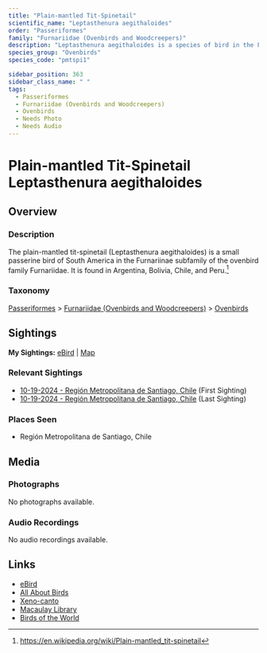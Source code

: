 ```yaml
---
title: "Plain-mantled Tit-Spinetail"
scientific_name: "Leptasthenura aegithaloides"
order: "Passeriformes"
family: "Furnariidae (Ovenbirds and Woodcreepers)"
description: "Leptasthenura aegithaloides is a species of bird in the Furnariidae (Ovenbirds and Woodcreepers) family. It has been observed 2 times."
species_group: "Ovenbirds"
species_code: "pmtspi1"

sidebar_position: 363
sidebar_class_name: " "
tags: 
  - Passeriformes
  - Furnariidae (Ovenbirds and Woodcreepers)
  - Ovenbirds
  - Needs Photo
  - Needs Audio
---
```


# Plain-mantled Tit-Spinetail <span className='sci_name'>Leptasthenura aegithaloides</span>

## Overview

### Description
The plain-mantled tit-spinetail (Leptasthenura aegithaloides) is a small passerine bird of South America in the Furnariinae subfamily of the ovenbird family Furnariidae. It is found in Argentina, Bolivia, Chile, and Peru.[^1]

[^1]: https://en.wikipedia.org/wiki/Plain-mantled_tit-spinetail

### Taxonomy
[Passeriformes](/tags/passeriformes) > [Furnariidae (Ovenbirds and Woodcreepers)](/tags/furnariidae-ovenbirds-and-woodcreepers) > [Ovenbirds](/tags/ovenbirds)


## Sightings

**My Sightings:** [eBird](https://ebird.org/lifelist?r=world&time=life&spp=pmtspi1) | [Map](/map?species_code=pmtspi1)

### Relevant Sightings

* [10-19-2024 - Región Metropolitana de Santiago, Chile](https://ebird.org/checklist/S199524278) (First Sighting)
* [10-19-2024 - Región Metropolitana de Santiago, Chile](https://ebird.org/checklist/S199524285) (Last Sighting)

### Places Seen

* Región Metropolitana de Santiago, Chile



## Media
### Photographs
No photographs available.

### Audio Recordings
No audio recordings available.

## Links
* [eBird](https://ebird.org/species/pmtspi1) 
* [All About Birds](https://www.allaboutbirds.org/guide/pmtspi1) 
* [Xeno-canto](https://www.xeno-canto.org/species/leptasthenura-aegithaloides) 
* [Macaulay Library](https://search.macaulaylibrary.org/catalog?taxonCode=pmtspi1&sort=rating_rank_desc)
* [Birds of the World](https://birdsoftheworld.org/bow/species/pmtspi1)
